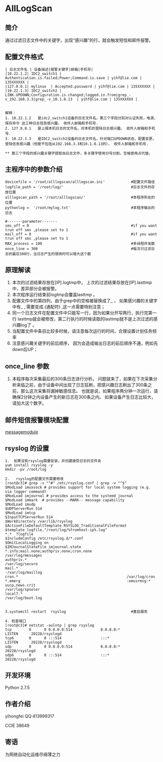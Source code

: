 # AllLogScan

## 简介
通过过滤日志文件中的关键字，出现“感兴趣”的行，就会触发短信和邮件报警。


## 配置文件格式
```
| 日志文件名 | 设备描述|报警关键字|邮箱|手机号|
|10.22.1.2| IDC2_switch1 | Authentication.is.failed;Power;Command.is.save | yihf@lie.com | 135XXXXXX |
|127.0.0.1| mylinux  | Accepted.password | yihf@lie.com | 135XXXXXX |
|10.22.1.3| IDC2_switch2 | LINK.UPDOWN;Configuration.is.changed;logged.in.from|grep_-v_192.168.3.3|grep_-v_10.1.8.13  | yihf@lie.com | 135XXXXXX |


解释：
1. 10.22.1.2   是idc2_switch1设备的日志文件名，第三个字段分别对认证失败，电源，保存命令 这三种日志信息感兴趣， 收件人邮箱和手机号.
2. 127.0.0.1   是上报本机日志的文件名，对本机的登陆日志感兴趣， 收件人邮箱和手机号.
3. 10.22.1.3   是IDC2_switch2设备的日志文件名，针对端口UPDOWN状态，配置变更，登陆信息感兴趣（但是不包括从192.168.3.3和10.1.8.13的）， 收件人邮箱和手机号.

** 第三个字段的感兴趣关键字提取自日志文件，多关键字使用分号分割，空格使用点代替。
```

## 主程序中的参数介绍
```
devicefile = '/root/alllogscan/alllogscan.ini'            #配置文件路径
logfile_path = '/root/log/'                               #日志文件的存放位置
alllogscan_path = '/root/alllogscan/'                     #本程序所在的位置
pythonlog =  '/root/mylog.txt'                            #本程序输出的日志

#-------parameter-------
sms_off = 0                                               #if you want trun off sms ,please set to 1
mail_off = 0                                              #if you want trun off sms ,please set to 1
MAX_process = 100                                         #多线程并发数
once_line = 300                                           #每次只过滤日志的最后300行，当日志产生的很快时可以增大这个数

```


## 原理解读
1. 本次的过滤结果存放在[IP].logtmp中，  上次的过滤结果存放在[IP].lasttmp 中，差异部分会被报警。
2. 本次程序运行结束前logtmp会覆盖lasttmp 。
3. 配置文件中的第四列，由于grep中的空格被替换成了_ ， 如果感兴趣的关键字中有_ , 需要变成.(通配符) ,这一点需要特别注意；
4. 同一个日志文件在配置文件中只能写一行，因为如果分开写两行，执行完第一行 lasttmp就会被修改，第二行执行的时候读取的lasttmp就不是上次过滤的感兴趣log了 。 
5. 当配置文件中条目比较多时候，请注意每次运行的时间，合理设置计划任务频率
6. 注意感兴趣关键字的前后顺序， 因为会造成输出日志的前后顺序不通，例如先down后UP；


## once_line 参数
1. 本程序每次采集最后的300条日志进行分析。 问题就来了，如果在下次采集分析来临之前，由于设备中间出现了日志狂刷，把感兴趣日志刷出了300条之前，那么这次采集将漏掉敏感信息。 也就是说，如果程序两分钟一次运行，请确保2分钟之内设备产生的新日志在300条之内。  如果设备产生日志比较大，请加大这个数字。

## 邮件短信报警模块配置
[messagemodule](https://github.com/hongfeioo/messagemodule#%E9%82%AE%E7%AE%B1%E6%89%8B%E6%9C%BA%E5%8F%B7%E7%9F%AD%E4%BF%A1%E9%80%9A%E9%81%93%E9%85%8D%E7%BD%AE)</p>

## rsyslog 的设置

```
1.  如果没有rsyslog需要安装，并创建接受日志的文件夹
yum install rsyslog -y  
mkdir -pv /root/log

2.   rsyslog的配置文件需要修改
[root@c3]# grep -v "^#" /etc/rsyslog.conf | grep -v "^$"
$ModLoad imuxsock # provides support for local system logging (e.g. via logger command)
$ModLoad imjournal # provides access to the systemd journal
$ModLoad immark  # provides --MARK-- message capability
$ModLoad imudp
$UDPServerRun 514
$ModLoad imtcp
$InputTCPServerRun 514
$WorkDirectory /var/lib/rsyslog
$ActionFileDefaultTemplate RSYSLOG_TraditionalFileFormat
$template logfile,"/root/log/%fromhost-ip%.log"
*.*  ?logfile                             
$IncludeConfig /etc/rsyslog.d/*.conf
$OmitLocalLogging on
$IMJournalStateFile imjournal.state
*.info;mail.none;authpriv.none;cron.none                /var/log/messages
authpriv.*                                              /var/log/secure
mail.*                                                  -/var/log/maillog
cron.*                                                  /var/log/cron
*.emerg                                                 :omusrmsg:*
uucp,news.crit                                          /var/log/spooler
local7.*                                                /var/log/boot.log

 
3.systemctl restart  rsyslog                              #重启服务

4. 检查端口
[root@c3]# netstat -aulntp | grep rsyslog
tcp        0      0 0.0.0.0:514             0.0.0.0:*               LISTEN      20228/rsyslogd      
tcp6       0      0 :::514                  :::*                    LISTEN      20228/rsyslogd      
udp        0      0 0.0.0.0:514             0.0.0.0:*                           20228/rsyslogd      
udp6       0      0 :::514                  :::*                                20228/rsyslogd  

```



## 开发环境
Python 2.7.5 

## 作者介绍
yihongfei  QQ:413999317   

CCIE 38649


## 寄语
为网络自动化运维尽绵薄之力

